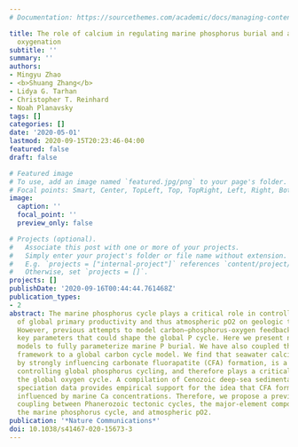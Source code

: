 ```yaml
---
# Documentation: https://sourcethemes.com/academic/docs/managing-content/

title: The role of calcium in regulating marine phosphorus burial and atmospheric
  oxygenation
subtitle: ''
summary: ''
authors:
- Mingyu Zhao
- <b>Shuang Zhang</b>
- Lidya G. Tarhan
- Christopher T. Reinhard
- Noah Planavsky
tags: []
categories: []
date: '2020-05-01'
lastmod: 2020-09-15T20:23:46-04:00
featured: false
draft: false

# Featured image
# To use, add an image named `featured.jpg/png` to your page's folder.
# Focal points: Smart, Center, TopLeft, Top, TopRight, Left, Right, BottomLeft, Bottom, BottomRight.
image:
  caption: ''
  focal_point: ''
  preview_only: false

# Projects (optional).
#   Associate this post with one or more of your projects.
#   Simply enter your project's folder or file name without extension.
#   E.g. `projects = ["internal-project"]` references `content/project/deep-learning/index.md`.
#   Otherwise, set `projects = []`.
projects: []
publishDate: '2020-09-16T00:44:44.761468Z'
publication_types:
- 2
abstract: The marine phosphorus cycle plays a critical role in controlling the extent
  of global primary productivity and thus atmospheric pO2 on geologic time scales.
  However, previous attempts to model carbon–phosphorus-oxygen feedbacks have neglected
  key parameters that could shape the global P cycle. Here we present new diagenetic
  models to fully parameterize marine P burial. We have also coupled this diagenetic
  framework to a global carbon cycle model. We find that seawater calcium concentration,
  by strongly influencing carbonate fluorapatite (CFA) formation, is a key factor
  controlling global phosphorus cycling, and therefore plays a critical role in shaping
  the global oxygen cycle. A compilation of Cenozoic deep-sea sedimentary phosphorus
  speciation data provides empirical support for the idea that CFA formation is strongly
  influenced by marine Ca concentrations. Therefore, we propose a previously overlooked
  coupling between Phanerozoic tectonic cycles, the major-element composition of seawater,
  the marine phosphorus cycle, and atmospheric pO2.
publication: '*Nature Communications*'
doi: 10.1038/s41467-020-15673-3
---
```

